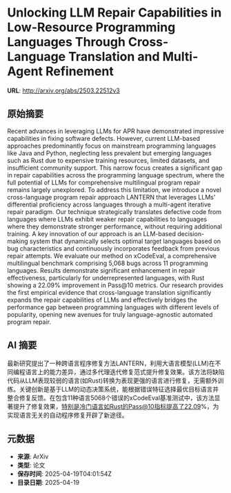 # Unlocking LLM Repair Capabilities in Low-Resource Programming Languages Through Cross-Language Translation and Multi-Agent Refinement

**URL**: http://arxiv.org/abs/2503.22512v3

## 原始摘要

Recent advances in leveraging LLMs for APR have demonstrated impressive
capabilities in fixing software defects. However, current LLM-based approaches
predominantly focus on mainstream programming languages like Java and Python,
neglecting less prevalent but emerging languages such as Rust due to expensive
training resources, limited datasets, and insufficient community support. This
narrow focus creates a significant gap in repair capabilities across the
programming language spectrum, where the full potential of LLMs for
comprehensive multilingual program repair remains largely unexplored. To
address this limitation, we introduce a novel cross-language program repair
approach LANTERN that leverages LLMs' differential proficiency across languages
through a multi-agent iterative repair paradigm. Our technique strategically
translates defective code from languages where LLMs exhibit weaker repair
capabilities to languages where they demonstrate stronger performance, without
requiring additional training. A key innovation of our approach is an LLM-based
decision-making system that dynamically selects optimal target languages based
on bug characteristics and continuously incorporates feedback from previous
repair attempts. We evaluate our method on xCodeEval, a comprehensive
multilingual benchmark comprising 5,068 bugs across 11 programming languages.
Results demonstrate significant enhancement in repair effectiveness,
particularly for underrepresented languages, with Rust showing a 22.09%
improvement in Pass@10 metrics. Our research provides the first empirical
evidence that cross-language translation significantly expands the repair
capabilities of LLMs and effectively bridges the performance gap between
programming languages with different levels of popularity, opening new avenues
for truly language-agnostic automated program repair.


## AI 摘要

最新研究提出了一种跨语言程序修复方法LANTERN，利用大语言模型(LLM)在不同编程语言上的能力差异，通过多代理迭代修复范式提升修复效果。该方法将缺陷代码从LLM表现较弱的语言(如Rust)转换为表现更强的语言进行修复，无需额外训练。关键创新是基于LLM的动态决策系统，能根据错误特征选择最优目标语言并整合修复反馈。在包含11种语言5068个错误的xCodeEval基准测试中，该方法显著提升了修复效果，特别是冷门语言如Rust的Pass@10指标提高了22.09%，为实现语言无关的自动程序修复开辟了新途径。

## 元数据

- **来源**: ArXiv
- **类型**: 论文
- **保存时间**: 2025-04-19T04:01:54Z
- **目录日期**: 2025-04-19
